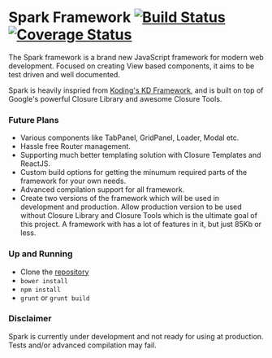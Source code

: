 # Spark Framework [![Build Status](https://travis-ci.org/fatihacet/spark.svg?branch=master)](https://travis-ci.org/fatihacet/spark)[![Coverage Status](https://img.shields.io/coveralls/fatihacet/spark.svg)](https://coveralls.io/r/fatihacet/spark)

The Spark framework is a brand new JavaScript framework for modern web development. Focused on creating View based components, it aims to be test driven and well documented.

Spark is heavily inspried from [Koding's KD Framework](https://github.com/koding/kd), and is built on top of Google's powerful Closure Library and awesome Closure Tools.


### Future Plans
- Various components like TabPanel, GridPanel, Loader, Modal etc.
- Hassle free Router management.
- Supporting much better templating solution with Closure Templates and ReactJS.
- Custom build options for getting the minumum required parts of the framework for your own needs.
- Advanced compilation support for all framework.
- Create two versions of the framework which will be used in development and production. Allow production version to be used without Closure Library and Closure Tools which is the ultimate goal of this project. A framework with has a lot of features in it, but just 85Kb or less.


### Up and Running
- Clone the [repository](https://fatihacet@bitbucket.org/fatihacet/spark.git)
- `bower install`
- `npm install`
- `grunt` or `grunt build`


### Disclaimer
Spark is currently under development and not ready for using at production. Tests and/or advanced compilation may fail.
